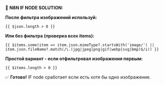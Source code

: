 
🎯 **N8N IF NODE SOLUTION:**

**После фильтра изображений используй:**
```
{{ $json.length > 0 }}
```

**Или без фильтра (проверка всех items):**
```
{{ $items.some(item => item.json.mimeType?.startsWith('image/') || item.json.fileName?.match(/\.(jpg|jpeg|png|gif|webp|svg|bmp)$/i)) }}
```

**Простой вариант - если отфильтровал изображения первым:**
```
{{ $items.length > 0 }}
```

✅ **Готово!** IF node сработает если есть хотя бы одно изображение.